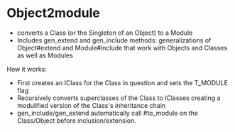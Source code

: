 Object2module
=============

* converts a Class (or the Singleton of an Object) to a Module
* Includes gen\_extend and gen\_include methods: generalizations of Object#extend and Module#include that work with
  Objects and Classes as well as Modules

How it works:
* First creates an IClass for the Class in question and sets the T\_MODULE flag 
* Recursively converts superclasses of the Class to IClasses creating a modulified version of the Class's inheritance chain
* gen\_include/gen\_extend automatically call #to_module on the Class/Object before inclusion/extension.
